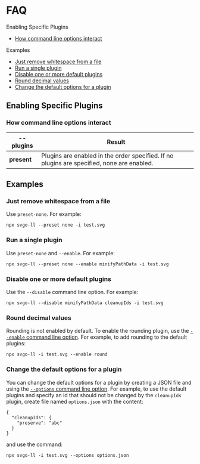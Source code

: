 # FAQ

Enabling Specific Plugins

- [How command line options interact](#option-combos)

Examples

- [Just remove whitespace from a file](#comp-ws)
- [Run a single plugin](#comp-1plugin)
- [Disable one or more default plugins](#comp-disable)
- [Round decimal values](#comp-round)
- [Change the default options for a plugin](#comp-defaults)

## Enabling Specific Plugins

### How command line options interact

| --plugins   | Result                                                                                     |
| ----------- | ------------------------------------------------------------------------------------------ |
| **present** | Plugins are enabled in the order specified. If no plugins are specified, none are enabled. |

## Examples

<a id="comp-ws"></a>

### Just remove whitespace from a file

Use `preset-none`. For example:

```
npx svgo-ll --preset none -i test.svg
```

<a id="comp-1plugin"></a>

### Run a single plugin

Use `preset-none` and `--enable`. For example:

```
npx svgo-ll --preset none --enable minifyPathData -i test.svg
```

<a id="comp-disable"></a>

### Disable one or more default plugins

Use the `--disable` command line option. For example:

```
npx svgo-ll --disable minifyPathData cleanupIds -i test.svg
```

<a id="comp-round"></a>

### Round decimal values

Rounding is not enabled by default. To enable the rounding plugin, use the [`--enable` command line option](./command-line-options.md#enable). For example, to add rounding to the default plugins:

```
npx svgo-ll -i test.svg --enable round
```

<a id="comp-defaults"></a>

### Change the default options for a plugin

You can change the default options for a plugin by creating a JSON file and using the [`--options` command line option](./command-line-options.md#options). For example, to use the default plugins and specify an id that should not be changed by the `cleanupIds` plugin, create file named `options.json` with the content:

```
{
  "cleanupIds": {
    "preserve": "abc"
  }
}
```

and use the command:

```
npx svgo-ll -i test.svg --options options.json
```
